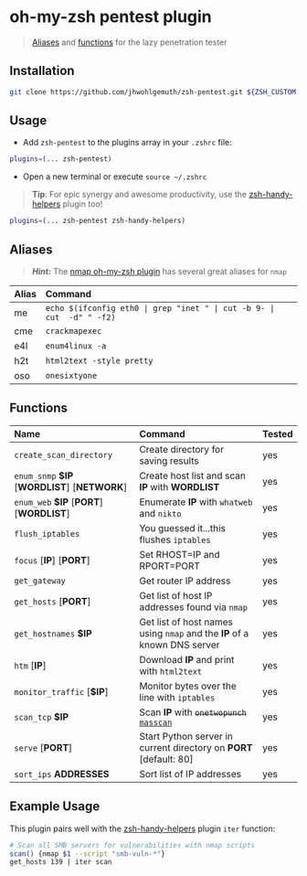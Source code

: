 oh-my-zsh pentest plugin
========================
> [Aliases](#aliases) and [functions](#functions) for the lazy penetration tester

Installation
------------

```bash
git clone https://github.com/jhwohlgemuth/zsh-pentest.git ${ZSH_CUSTOM:-~/.oh-my-zsh/custom}/plugins/zsh-pentest
```

Usage
-----

- Add `zsh-pentest` to the plugins array in your `.zshrc` file:

```bash
plugins=(... zsh-pentest)
```

- Open a new terminal or execute `source ~/.zshrc`

> **Tip**: For epic synergy and awesome productivity, use the [zsh-handy-helpers]() plugin too!

```bash
plugins=(... zsh-pentest zsh-handy-helpers)
```

Aliases
-------
> ***Hint:*** The [nmap oh-my-zsh plugin](https://github.com/ohmyzsh/ohmyzsh/tree/master/plugins/nmap) has several great aliases for `nmap` 

| Alias | Command                                                                |
| :---  | :---                                                                   |
| me    | `echo $(ifconfig eth0 \| grep "inet " \| cut -b 9- \| cut  -d" " -f2)` |
| cme   | `crackmapexec`                                                         |
| e4l   | `enum4linux -a`                                                        |
| h2t   | `html2text -style pretty`                                              |
| oso   | `onesixtyone `                                                         |

Functions
---------

| Name                               | Command | Tested |
| :---                               | :---    | :---   |
| `create_scan_directory`            | Create directory for saving results | yes |
| `enum_snmp` **$IP** [**WORDLIST**] [**NETWORK**] | Create host list and scan **IP** with **WORDLIST** | yes |
| `enum_web` **$IP** [**PORT**] [**WORDLIST**]     | Enumerate **IP** with `whatweb` and `nikto` | yes |
| `flush_iptables`                   | You guessed it...this flushes `iptables` | yes |
| `focus` [**IP**] [**PORT**]        | Set RHOST=IP and RPORT=PORT | yes |
| `get_gateway`                      | Get router IP address | yes |
| `get_hosts` [**PORT**]             | Get list of host IP addresses found via `nmap` | yes |
| `get_hostnames` **$IP**            | Get list of host names using `nmap` and the **IP** of a known DNS server | yes |
| `htm` [**IP**]                     | Download **IP** and print with `html2text` | yes |
| `monitor_traffic` [**$IP**]        | Monitor bytes over the line with `iptables` | yes |
| `scan_tcp` **$IP**                 | Scan **IP** with ~~`onetwopunch`~~ [`masscan`](https://github.com/robertdavidgraham/masscan) | yes |
| `serve` [**PORT**]                 | Start Python server in current directory on **PORT** [default: 80] | yes |
| `sort_ips` **ADDRESSES**           | Sort list of IP addresses | yes |


Example Usage
-------------

This plugin pairs well with the [zsh-handy-helpers]() plugin `iter` function:
```bash
# Scan all SMB servers for vulnerabilities with nmap scripts
scan() {nmap $1 --script "smb-vuln-*"}
get_hosts 139 | iter scan
```

